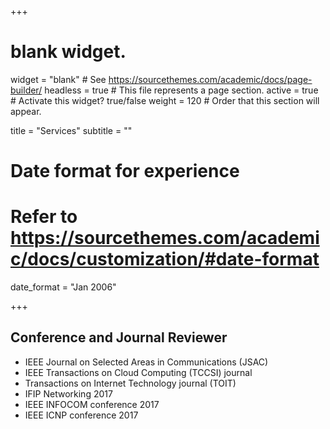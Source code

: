 +++
# blank widget.
widget = "blank"  # See https://sourcethemes.com/academic/docs/page-builder/
headless = true  # This file represents a page section.
active = true  # Activate this widget? true/false
weight = 120  # Order that this section will appear.

title = "Services"
subtitle = ""

# Date format for experience
#   Refer to https://sourcethemes.com/academic/docs/customization/#date-format
date_format = "Jan 2006"


+++
## Conference and Journal Reviewer

* IEEE Journal on Selected Areas in Communications (JSAC)
* IEEE Transactions on Cloud Computing (TCCSI) journal
* Transactions on Internet Technology journal (TOIT)
* IFIP Networking 2017
* IEEE INFOCOM conference 2017
* IEEE ICNP conference 2017
